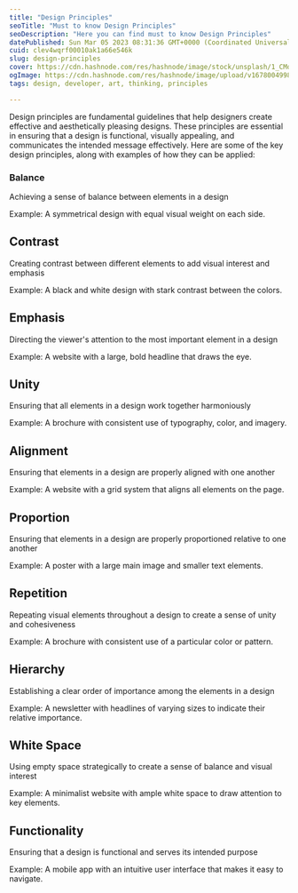 ```yaml
---
title: "Design Principles"
seoTitle: "Must to know Design Principles"
seoDescription: "Here you can find must to know Design Principles"
datePublished: Sun Mar 05 2023 08:31:36 GMT+0000 (Coordinated Universal Time)
cuid: clev4wqrf00010ak1a66e546k
slug: design-principles
cover: https://cdn.hashnode.com/res/hashnode/image/stock/unsplash/1_CMoFsPfso/upload/6445ce94ecf0ee1c7f850e6a8ee450bc.jpeg
ogImage: https://cdn.hashnode.com/res/hashnode/image/upload/v1678004998533/9660e0ab-141b-4176-9734-588d89ac000f.jpeg
tags: design, developer, art, thinking, principles

---
```


Design principles are fundamental guidelines that help designers create effective and aesthetically pleasing designs. These principles are essential in ensuring that a design is functional, visually appealing, and communicates the intended message effectively. Here are some of the key design principles, along with examples of how they can be applied:

### **Balance**

Achieving a sense of balance between elements in a design

Example: A symmetrical design with equal visual weight on each side.

## Contrast

Creating contrast between different elements to add visual interest and emphasis

Example: A black and white design with stark contrast between the colors.

## Emphasis

Directing the viewer's attention to the most important element in a design

Example: A website with a large, bold headline that draws the eye.

## Unity

Ensuring that all elements in a design work together harmoniously

Example: A brochure with consistent use of typography, color, and imagery.

## Alignment

Ensuring that elements in a design are properly aligned with one another

Example: A website with a grid system that aligns all elements on the page.

## Proportion

Ensuring that elements in a design are properly proportioned relative to one another

Example: A poster with a large main image and smaller text elements.

## Repetition

Repeating visual elements throughout a design to create a sense of unity and cohesiveness

Example: A brochure with consistent use of a particular color or pattern.

## Hierarchy

Establishing a clear order of importance among the elements in a design

Example: A newsletter with headlines of varying sizes to indicate their relative importance.

## White Space

Using empty space strategically to create a sense of balance and visual interest

Example: A minimalist website with ample white space to draw attention to key elements.

## Functionality

Ensuring that a design is functional and serves its intended purpose

Example: A mobile app with an intuitive user interface that makes it easy to navigate.